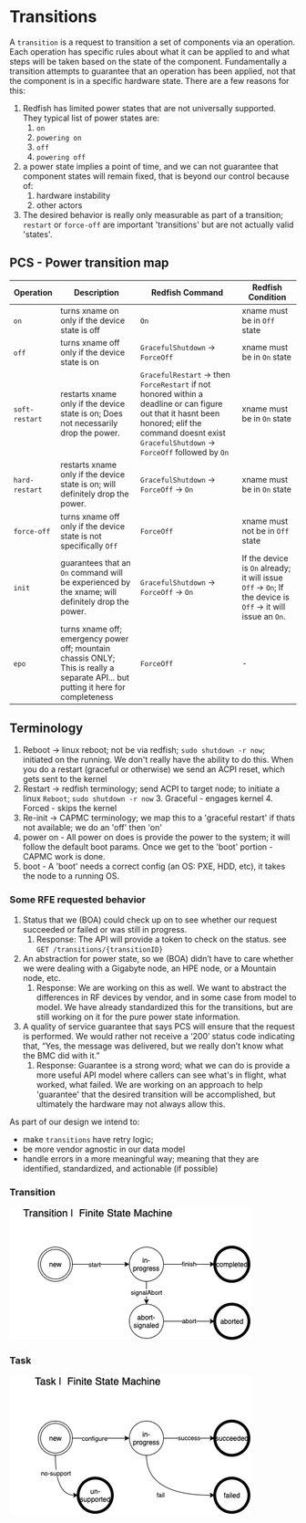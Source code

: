 # Transitions

A `transition` is a request to transition a set of components via an operation.  Each operation has specific rules about what it can be applied to and what steps will be taken based on the state of the component.   Fundamentally a transition attempts to guarantee that an operation has been applied, not that the component is in a specific hardware state.  There are a few reasons for this:

1. Redfish has limited power states that are not universally supported.  They typical list of power states are:
   1. `on`
   2. `powering on`
   3. `off`
   4. `powering off`
2. a power state implies a point of time, and we can not guarantee that component states will remain fixed, that is beyond our control because of:
   1. hardware instability
   2. other actors
3. The desired behavior is really only measurable as part of a transition; `restart` or `force-off` are important 'transitions' but are not actually valid 'states'.


## PCS - Power transition map

| Operation | Description | Redfish Command | Redfish Condition |
| --- | --- | --- | --- |
| `on` | turns xname on only if the device state is off | `On` | xname must be in `Off` state |
| `off` | turns xname off only if the device state is on | `GracefulShutdown` -> `ForceOff` | xname must be in `On` state |
| `soft-restart` | restarts xname only if the device state is on; Does not necessarily drop the power.  | `GracefulRestart` -> then `ForceRestart` if not honored within a deadline or can figure out that it hasnt been honored; elif the command doesnt exist `GracefulShutdown` -> `ForceOff` followed by `On`| xname must be in `On` state |
| `hard-restart` | restarts xname only if the device state is on;  will definitely drop the power. |`GracefulShutdown` -> `ForceOff` -> `On` | xname must be in `On` state |
| `force-off` | turns xname off only if the device state is not specifically `Off` | `ForceOff` | xname must not be in `Off` state |
| `init` | guarantees that an `On` command will be experienced by the xname; will definitely drop the power. |`GracefulShutdown` -> `ForceOff` -> `On` | If the device is `On` already; it will issue `Off` -> `On`; If the device is `Off` -> it will issue an `On`. |
| `epo` | turns xname off; emergency power off; mountain chassis ONLY; This is really a separate API... but putting it here for completeness  | `ForceOff` | - |

## Terminology

 1. Reboot -> linux reboot; not be via redfish; `sudo shutdown -r now`; initiated on the running. We don't really have the ability to do this.  When you do a restart (graceful or otherwise) we send an ACPI reset, which gets sent to the kernel
 2. Restart -> redfish terminology; send ACPI to target node; to initiate a linux `Reboot`; `sudo shutdown -r now` 
 		3. Graceful - engages kernel
 		4. Forced - skips the kernel
 5. Re-init -> CAPMC terminology; we map this to a 'graceful restart' if thats not available; we do an 'off' then 'on' 
 1. power on - All power on does is provide the power to the system; it will follow the default boot params. Once we get to the 'boot' portion - CAPMC work is done.  
 2. boot - A 'boot' needs a correct config (an OS: PXE, HDD, etc), it takes the node to a running OS.  

### Some RFE requested behavior

1. Status that we (BOA) could check up on to see whether our request succeeded or failed or was still in progress.  
   1. Response: The API will provide a token to check on the status.  see `GET /transitions/{transitionID}`
2. An abstraction for power state, so we (BOA) didn’t have to care whether we were dealing with a Gigabyte node, an HPE node, or a Mountain node, etc.
   1. Response: We are working on this as well. We want to abstract the differences in RF devices by vendor, and in some case from model to model.  We have already standardized this for the transitions, but are still working on it for the pure power state information. 
3. A quality of service guarantee that says PCS will ensure that the request is performed. We would rather not receive a ‘200’ status code indicating that, “Yes, the message was delivered, but we really don’t know what the BMC did with it.”
   1. Response: Guarantee is a strong word; what we can do is provide a more useful API model where callers can see what's in flight, what worked, what failed.  We are working on an approach to help 'guarantee' that the desired transition will be accomplished, but ultimately the hardware may not always allow this. 


As part of our design we intend to:

* make `transitions` have retry logic;
* be more vendor agnostic in our data model
* handle errors in a more meaningful way; meaning that they are identified, standardized, and actionable (if possible)


### Transition
![Transition FSM](../img/renders/transition_FSM.png)

### Task
![Task FSM](../img/renders/task_FSM.png)